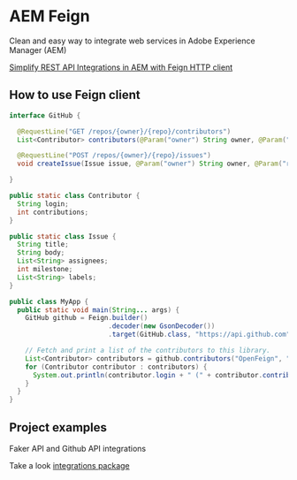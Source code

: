 # AEM Feign 

Clean and easy way to integrate web services in Adobe Experience Manager (AEM)

[Simplify REST API Integrations in AEM with Feign HTTP client](https://devz.life)

## How to use Feign client
```java
interface GitHub {

  @RequestLine("GET /repos/{owner}/{repo}/contributors")
  List<Contributor> contributors(@Param("owner") String owner, @Param("repo") String repo);

  @RequestLine("POST /repos/{owner}/{repo}/issues")
  void createIssue(Issue issue, @Param("owner") String owner, @Param("repo") String repo);

}

public static class Contributor {
  String login;
  int contributions;
}

public static class Issue {
  String title;
  String body;
  List<String> assignees;
  int milestone;
  List<String> labels;
}

public class MyApp {
  public static void main(String... args) {
    GitHub github = Feign.builder()
                         .decoder(new GsonDecoder())
                         .target(GitHub.class, "https://api.github.com");

    // Fetch and print a list of the contributors to this library.
    List<Contributor> contributors = github.contributors("OpenFeign", "feign");
    for (Contributor contributor : contributors) {
      System.out.println(contributor.login + " (" + contributor.contributions + ")");
    }
  }
}
```

## Project examples
Faker API and Github API integrations

Take a look [integrations package](https://github.com/mkovacek/aem-feign/tree/develop/core/src/main/java/com/mkovacek/aem/core/integrations)

